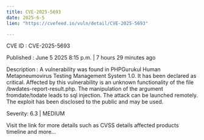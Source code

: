 ```yaml
---
title: CVE-2025-5693
date: 2025-6-5
lien: "https://cvefeed.io/vuln/detail/CVE-2025-5693"

---
```


CVE ID : CVE-2025-5693

Published :  June 5
2025
8:15 p.m. | 7 hours
29 minutes ago

Description : A vulnerability was found in PHPGurukul Human Metapneumovirus Testing Management System 1.0. It has been declared as critical. Affected by this vulnerability is an unknown functionality of the file /bwdates-report-result.php. The manipulation of the argument fromdate/todate leads to sql injection. The attack can be launched remotely. The exploit has been disclosed to the public and may be used.

Severity: 6.3 | MEDIUM

Visit the link for more details
such as CVSS details
affected products
timeline
and more...
